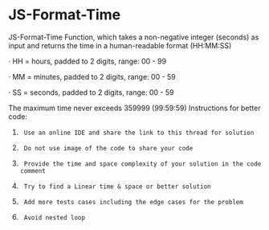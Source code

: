 # JS-Format-Time
JS-Format-Time
Function, which takes a non-negative integer (seconds) as input and returns the time in a human-readable format (HH:MM:SS)

·         HH = hours, padded to 2 digits, range: 00 - 99

·         MM = minutes, padded to 2 digits, range: 00 - 59

·         SS = seconds, padded to 2 digits, range: 00 - 59

The maximum time never exceeds 359999 (99:59:59)
Instructions for better code:

1.      Use an online IDE and share the link to this thread for solution

2.      Do not use image of the code to share your code

3.      Provide the time and space complexity of your solution in the code comment

4.      Try to find a Linear time & space or better solution

5.      Add more tests cases including the edge cases for the problem

6.      Avoid nested loop
